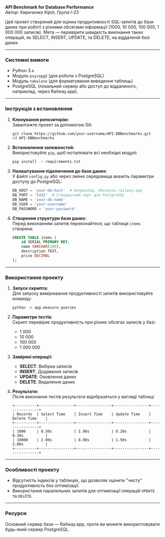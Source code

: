 **API Benchmark for Database Performance**  
*Автор: Кириченко Кіріл, Група I-23*  

Цей проект створений для оцінки продуктивності SQL-запитів до бази даних при роботі з різними обсягами інформації (1000, 10 000, 100 000, 1 000 000 записів). Мета — перевірити швидкість виконання таких операцій, як SELECT, INSERT, UPDATE, та DELETE, на віддаленій базі даних.

---

### **Системні вимоги**  
- Python 3.x  
- Модуль `psycopg2` (для роботи з PostgreSQL)  
- Модуль `tabulate` (для форматування виведення таблиць)  
- PostgreSQL (локальний сервер або доступ до віддаленого, наприклад, через Railway.app).  

---

### **Інструкція з встановлення**  

1. **Клонування репозиторію:**  
   Завантажте проект за допомогою Git:  
   ```bash
   git clone https://github.com/your-username/API-DBBenchmarks.git
   cd API-DBBenchmarks
   ```

2. **Встановлення залежностей:**  
   Використовуйте `pip`, щоб інсталювати всі необхідні модулі:  
   ```bash
   pip install -r requirements.txt
   ```  

3. **Налаштування підключення до бази даних:**  
   У файлі `config.py` або через змінні середовища вкажіть параметри доступу до PostgreSQL:  
   ```python
   DB_HOST = 'your-db-host'  # Наприклад, dbxxxxxx.railway.app
   DB_PORT = '5432'  # Стандартний порт для PostgreSQL
   DB_NAME = 'your-db-name'
   DB_USER = 'your-username'
   DB_PASSWORD = 'your-password'
   ```  

4. **Створення структури бази даних:**  
   Перед виконанням запитів переконайтеся, що таблиця `items` створена:  
   ```sql
   CREATE TABLE items (
       id SERIAL PRIMARY KEY,
       name VARCHAR(100),
       description TEXT,
       price DECIMAL
   );
   ```  

---

### **Використання проекту**  

1. **Запуск скрипта:**  
   Для запуску вимірювання продуктивності запитів використовуйте команду:  
   ```bash
   python -m app.measure_queries
   ```

2. **Параметри тестів:**  
   Скрипт перевіряє продуктивність при різних обсягах записів у базі:  
   - 1 000  
   - 10 000  
   - 100 000  
   - 1 000 000  

3. **Заміряні операції:**  
   - **SELECT**: Вибірка записів  
   - **INSERT**: Додавання записів  
   - **UPDATE**: Оновлення даних  
   - **DELETE**: Видалення даних  

4. **Результати:**  
   Після виконання тестів результати відобразяться у вигляді таблиці:  
   ```
   +----------+----------------+----------------+----------------+----------------+
   | Records  | Select Time    | Insert Time    | Update Time    | Delete Time    |
   +----------+----------------+----------------+----------------+----------------+
   | 1000     | 0.50s          | 1.00s          | 0.20s          | 0.30s          |
   | 10000    | 2.00s          | 8.00s          | 1.50s          | 2.00s          |
   +----------+----------------+----------------+----------------+----------------+
   ```

---

### **Особливості проекту**  
- Відсутність індексів у таблицях, що дозволяє оцінити "чисту" продуктивність без оптимізації.  
- Використання паралельних запитів для оптимізації операцій `UPDATE` та `DELETE`.  

---

### **Ресурси**  
Основний сервер бази — Railway.app, проте ви можете використовувати будь-який сервер PostgreSQL.
